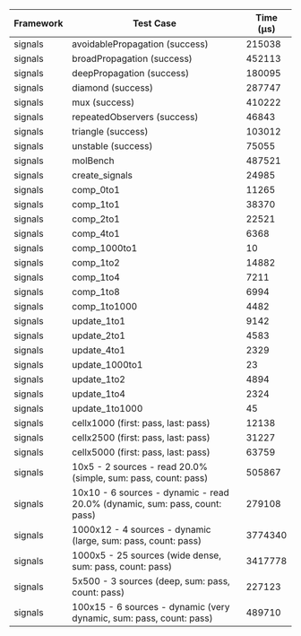 | Framework | Test Case | Time (μs) |
| --- | --- | --- |
| signals | avoidablePropagation (success) | 215038 |
| signals | broadPropagation (success) | 452113 |
| signals | deepPropagation (success) | 180095 |
| signals | diamond (success) | 287747 |
| signals | mux (success) | 410222 |
| signals | repeatedObservers (success) | 46843 |
| signals | triangle (success) | 103012 |
| signals | unstable (success) | 75055 |
| signals | molBench | 487521 |
| signals | create_signals | 24985 |
| signals | comp_0to1 | 11265 |
| signals | comp_1to1 | 38370 |
| signals | comp_2to1 | 22521 |
| signals | comp_4to1 | 6368 |
| signals | comp_1000to1 | 10 |
| signals | comp_1to2 | 14882 |
| signals | comp_1to4 | 7211 |
| signals | comp_1to8 | 6994 |
| signals | comp_1to1000 | 4482 |
| signals | update_1to1 | 9142 |
| signals | update_2to1 | 4583 |
| signals | update_4to1 | 2329 |
| signals | update_1000to1 | 23 |
| signals | update_1to2 | 4894 |
| signals | update_1to4 | 2324 |
| signals | update_1to1000 | 45 |
| signals | cellx1000 (first: pass, last: pass) | 12138 |
| signals | cellx2500 (first: pass, last: pass) | 31227 |
| signals | cellx5000 (first: pass, last: pass) | 63759 |
| signals | 10x5 - 2 sources - read 20.0% (simple, sum: pass, count: pass) | 505867 |
| signals | 10x10 - 6 sources - dynamic - read 20.0% (dynamic, sum: pass, count: pass) | 279108 |
| signals | 1000x12 - 4 sources - dynamic (large, sum: pass, count: pass) | 3774340 |
| signals | 1000x5 - 25 sources (wide dense, sum: pass, count: pass) | 3417778 |
| signals | 5x500 - 3 sources (deep, sum: pass, count: pass) | 227123 |
| signals | 100x15 - 6 sources - dynamic (very dynamic, sum: pass, count: pass) | 489710 |
